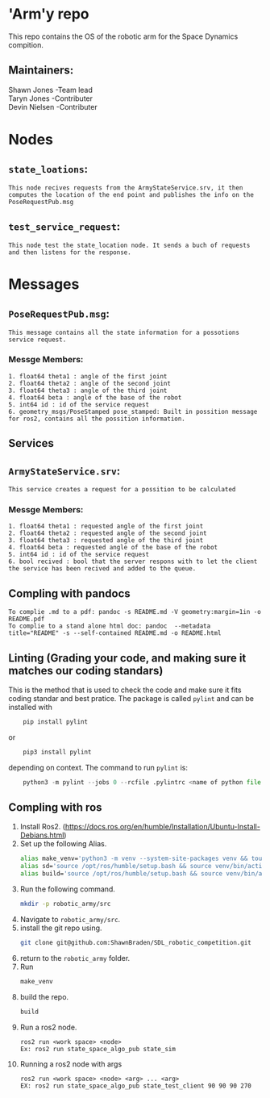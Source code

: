 # 'Arm'y repo
This repo contains the OS of the robotic arm for the Space Dynamics compition. 

## Maintainers:
Shawn Jones -Team lead\
Taryn Jones -Contributer\
Devin Nielsen -Contributer
# Nodes 
## `state_loations`:

    This node recives requests from the ArmyStateService.srv, it then computes the location of the end point and publishes the info on the PoseRequestPub.msg
## `test_service_request`:
    
    This node test the state_location node. It sends a buch of requests and then listens for the response.

# Messages
## `PoseRequestPub.msg`:
    This message contains all the state information for a possotions service request.
### Messge Members:
    1. float64 theta1 : angle of the first joint
    2. float64 theta2 : angle of the second joint
    3. float64 theta3 : angle of the third joint
    4. float64 beta : angle of the base of the robot
    5. int64 id : id of the service request
    6. geometry_msgs/PoseStamped pose_stamped: Built in possition message for ros2, contains all the possition information.

## Services 
## `ArmyStateService.srv`:
    This service creates a request for a possition to be calculated
### Messge Members:
    1. float64 theta1 : requested angle of the first joint
    2. float64 theta2 : requested angle of the second joint
    3. float64 theta3 : requested angle of the third joint
    4. float64 beta : requested angle of the base of the robot
    5. int64 id : id of the service request
    6. bool recived : bool that the server respons with to let the client the service has been recived and added to the queue.

## Compling with pandocs
    To complie .md to a pdf: pandoc -s README.md -V geometry:margin=1in -o README.pdf
    To complie to a stand alone html doc: pandoc  --metadata title="README" -s --self-contained README.md -o README.html

## Linting (Grading your code, and making sure it matches our coding standars)
This is the method that is used to check the code and make sure it fits coding standar and best pratice. The package is called `pylint` and can be installed with 
``` python
    pip install pylint  
```
or 
```python
    pip3 install pylint 
```
depending on context. The command to run `pylint` is:
```python
    python3 -m pylint --jobs 0 --rcfile .pylintrc <name of python file or folder>
```
## Compling with ros
1. Install Ros2. (https://docs.ros.org/en/humble/Installation/Ubuntu-Install-Debians.html)
2. Set up the following Alias.
    ```bash
    alias make_venv='python3 -m venv --system-site-packages venv && touch venv/COLCON_IGNORE && source venv/bin/activate && rosdep install --from-paths src --ignore-src -r -y'
    alias sd='source /opt/ros/humble/setup.bash && source venv/bin/activate && . install/setup.bash'
    alias build='source /opt/ros/humble/setup.bash && source venv/bin/activate && python3 -m colcon build --symlink-install && . install/local_setup.bash'
    ```
3. Run the following command.
    ```bash
    mkdir -p robotic_army/src
    ```
4. Navigate to `robotic_army/src`.
5. install the git repo using.
    ```bash
    git clone git@github.com:ShawnBraden/SDL_robotic_competition.git
    ```
6. return to the `robotic_army` folder.
7. Run 
    ```bash
    make_venv
    ```
8. build the repo.
    ```bash
    build
    ```
9. Run a ros2 node.
    ```ros2
    ros2 run <work space> <node>
    Ex: ros2 run state_space_algo_pub state_sim
    ```
10. Running a ros2 node with args
    ```ros2
    ros2 run <work space> <node> <arg> ... <arg>
    EX: ros2 run state_space_algo_pub state_test_client 90 90 90 270
    ```

